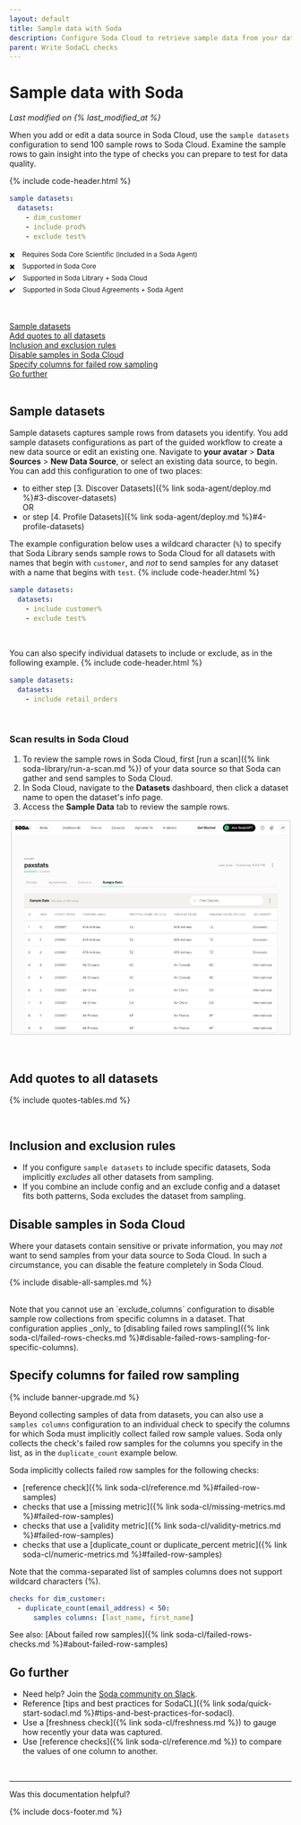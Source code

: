 ```yaml
---
layout: default
title: Sample data with Soda
description: Configure Soda Cloud to retrieve sample data from your datasets so you can leverage the information to write SodaCL checks for data quality.
parent: Write SodaCL checks
---
```


# Sample data with Soda 
<!--Linked to UI, access Shlink-->
*Last modified on {% last_modified_at %}*

When you add or edit a data source in Soda Cloud, use the `sample datasets` configuration to send 100 sample rows to Soda Cloud. Examine the sample rows to gain insight into the type of checks you can prepare to test for data quality.

{% include code-header.html %}
```yaml
sample datasets:
  datasets:
    - dim_customer
    - include prod%
    - exclude test%
```
<small>✖️ &nbsp;&nbsp; Requires Soda Core Scientific (included in a Soda Agent)</small><br />
<small>✖️ &nbsp;&nbsp; Supported in Soda Core</small><br />
<small>✔️ &nbsp;&nbsp; Supported in Soda Library + Soda Cloud</small><br />
<small>✔️ &nbsp;&nbsp; Supported in Soda Cloud Agreements + Soda Agent</small><br />

<br />

[Sample datasets](#sample-datasets)<br />
[Add quotes to all datasets](#add-quotes-to-all-datasets)<br />
[Inclusion and exclusion rules](#inclusion-and-exclusion-rules)<br />
[Disable samples in Soda Cloud](#disable-samples-in-soda-cloud)<br />
[Specify columns for failed row sampling](#specify-columns-for-failed-row-sampling)<br />
[Go further](#go-further) <br />
<br />


## Sample datasets

Sample datasets captures sample rows from datasets you identify. You add sample datasets configurations as part of the guided workflow to create a new data source or edit an existing one. Navigate to **your avatar** > **Data Sources** > **New Data Source**, or select an existing data source, to begin. You can add this configuration to one of two places:
* to either step [3. Discover Datasets]({% link soda-agent/deploy.md %}#3-discover-datasets) <br />
OR<br />
*   or step [4. Profile Datasets]({% link soda-agent/deploy.md %}#4-profile-datasets) 

The example configuration below uses a wildcard character (`%`) to specify that Soda Library sends sample rows to Soda Cloud for all datasets with names that begin with `customer`, and *not* to send samples for any dataset with a name that begins with `test`.
{% include code-header.html %}
```yaml
sample datasets:
  datasets:
    - include customer%
    - exclude test%
```

<br />

You can also specify individual datasets to include or exclude, as in the following example.
{% include code-header.html %}
```yaml
sample datasets:
  datasets:
    - include retail_orders
```

<br />

### Scan results in Soda Cloud

1. To review the sample rows in Soda Cloud, first [run a scan]({% link soda-library/run-a-scan.md %}) of your data source so that Soda can gather and send samples to Soda Cloud.
2. In Soda Cloud, navigate to the **Datasets** dashboard, then click a dataset name to open the dataset's info page. 
3. Access the **Sample Data** tab to review the sample rows.

![Example sample datasets screenshot](../assets/images/soda-sample-datasets.png)

<br />


## Add quotes to all datasets

{% include quotes-tables.md %}

<br />

## Inclusion and exclusion rules

* If you configure `sample datasets` to include specific datasets, Soda implicitly *excludes* all other datasets from sampling. 
* If you combine an include config and an exclude config and a dataset fits both patterns, Soda excludes the dataset from sampling.

## Disable samples in Soda Cloud

Where your datasets contain sensitive or private information, you may *not* want to send samples from your data source to Soda Cloud. In such a circumstance, you can disable the feature completely in Soda Cloud.

{% include disable-all-samples.md %}

<br />
Note that you cannot use an `exclude_columns` configuration to disable sample row collections from specific columns in a dataset. That configuration applies _only_ to [disabling failed rows sampling]({% link soda-cl/failed-rows-checks.md %}#disable-failed-rows-sampling-for-specific-columns).

## Specify columns for failed row sampling

{% include banner-upgrade.md %}

Beyond collecting samples of data from datasets, you can also use a `samples columns` configuration to an individual check to specify the columns for which Soda must implicitly collect failed row sample values. Soda only collects the check's failed row samples for the columns you specify in the list, as in the `duplicate_count` example below. 

Soda implicitly collects failed row samples for the following checks:
* [reference check]({% link soda-cl/reference.md %}#failed-row-samples) 
* checks that use a [missing metric]({% link soda-cl/missing-metrics.md %}#failed-row-samples)
* checks that use a [validity metric]({% link soda-cl/validity-metrics.md %}#failed-row-samples)
* checks that use a [duplicate_count or duplicate_percent metric]({% link soda-cl/numeric-metrics.md %}#failed-row-samples)

Note that the comma-separated list of samples columns does not support wildcard characters (%).
```yaml
checks for dim_customer:
  - duplicate_count(email_address) < 50:
      samples columns: [last_name, first_name]
```

See also: [About failed row samples]({% link soda-cl/failed-rows-checks.md %}#about-failed-row-samples)

## Go further
* Need help? Join the <a href="https://community.soda.io/slack" target="_blank"> Soda community on Slack</a>.
* Reference [tips and best practices for SodaCL]({% link soda/quick-start-sodacl.md %}#tips-and-best-practices-for-sodacl).
* Use a [freshness check]({% link soda-cl/freshness.md %}) to gauge how recently your data was captured.
* Use [reference checks]({% link soda-cl/reference.md %}) to compare the values of one column to another.

<br />

---

Was this documentation helpful?

<!-- LikeBtn.com BEGIN -->
<span class="likebtn-wrapper" data-theme="tick" data-i18n_like="Yes" data-ef_voting="grow" data-show_dislike_label="true" data-counter_zero_show="true" data-i18n_dislike="No"></span>
<script>(function(d,e,s){if(d.getElementById("likebtn_wjs"))return;a=d.createElement(e);m=d.getElementsByTagName(e)[0];a.async=1;a.id="likebtn_wjs";a.src=s;m.parentNode.insertBefore(a, m)})(document,"script","//w.likebtn.com/js/w/widget.js");</script>
<!-- LikeBtn.com END -->

{% include docs-footer.md %}